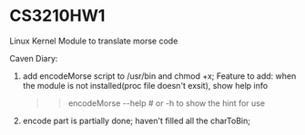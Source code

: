 CS3210HW1
=========

Linux Kernel Module to translate morse code


Caven Diary:
1. add encodeMorse script to /usr/bin and chmod +x; 
Feature to add: 
	when the module is not installed(proc file doesn't exsit), show help info
	>>encodeMorse --help # or -h to show the hint for use

2. encode part is partially done; haven't filled all the charToBin;